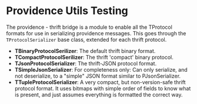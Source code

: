 Providence Utils Testing
========================

The providence - thrift bridge is a module to enable all the TProtocol
formats for use in serializing providence messages. This goes through the
`TProtocolSerializer` base class, extended for each thrift protocol.

* **TBinaryProtocolSerilizer**: The default thrift binary format.
* **TCompactProtocolSerilizer**: The thrift 'compact' binary protocol.
* **TJsonProtocolSerializer**: The thrift-JSON protocol format.
* **TSimpleJsonSerializer**: For completeness only: Can only serialize,
  and not deserialize, to a "simple" JSON format similar to PJsonSerializer.
* **TTupleProtocolSerializer**: A very compact, but non-version-safe
  thrift protocol format. It uses bitmaps with simple order of fields to
  know what is present, and just assumes everything is formatted the
  correct way.
